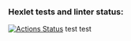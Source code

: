 ### Hexlet tests and linter status:

[![Actions Status](https://github.com/krokojabba/frontend-project-46/workflows/hexlet-check/badge.svg)](https://github.com/krokojabba/frontend-project-46/actions)
test
test
